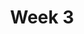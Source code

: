 ---
title: Week 3
weekNumber: 3
days:
  - date: '2025-07-21'
    events:
      - name: LEC
        type: lecture
        title: Natural Language Processing (part 2)
        url: https://drive.google.com/file/d/1fnSJw-djPPQ3ROMJllXYWRdVP_9QE_3L/view?usp=drive_link
    events:
      - name: Photo
        type: image
        title: Cluster 12 Group Photo
        url: assets/images/20250721_152034_Cluster12_Group_Photo.jpg
  - date: '2025-07-23'
    events:
      - name: LEC
        type: lecture
        title: Neural Networks
        url: https://docs.google.com/presentation/d/1RCQs-BEmuTFXZUXfQI5iVFlyk0pxu47R/edit?slide=id.g36f23065b35_1_0#slide=id.g36f23065b35_1_0
        filled: https://drive.google.com/file/d/1jVo1QmOkueZ8Rzy-DU-yiL9h7wx8tRk0/view?usp=sharing
      - name: WAIVER
        type: Field Trip
        title: Google Field Trip Waiver
        url: https://drive.google.com/file/d/11hxBN9u71b9yomE_V8noCUHNzHk5GDYK/view?usp=sharing
      - name: NOTE
        type: note
        title: Field Trip ID & Waiver Requirements
        text: >
          - Students under 16 need a waiver and release signed by a parent or guardian.
          - Students 16 or older **with** a government-issued ID (Driver's License, Passport, or Birth Certificate) must bring it to the field trip.
          - Students 16 or older **without** government-issued ID must have:
            - A signed waiver and release
            - Their school student ID
          - **All signed forms must be scanned or photographed and emailed to cosmos-cluster12@ucsd.edu by 4:00 PM on Thursday, July 23, 2025.**     
  - date: '2025-07-25'
    events:
      - name: PROJ
        type: proj
        title: EMNIST Kaggle Competition
        url: projects/proj03/
---